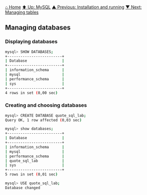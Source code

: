 [⌂ Home](../../README.md)
[⬆ Up: MySQL](README.md)
[▲ Previous: Installation and running](installation_and_running.md)
[▼ Next: Managing tables](managing_tables.md)

## Managing databases

### Displaying databases

```bash
mysql> SHOW DATABASES;
+-------------------------+
| Database                |
+-------------------------+
| information_schema      |
| mysql                   |
| performance_schema      |
| sys                     |
+-------------------------+
4 rows in set (0,00 sec)

```

### Creating and choosing databases

```bash
mysql> CREATE DATABASE quote_sql_lab;
Query OK, 1 row affected (0,03 sec)

mysql> show databases;
+-------------------------+
| Database                |
+-------------------------+
| information_schema      |
| mysql                   |
| performance_schema      |
| quote_sql_lab           |
| sys                     |
+-------------------------+
5 rows in set (0,01 sec)

mysql> USE quote_sql_lab;
Database changed
```
